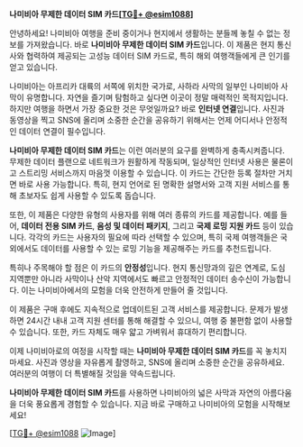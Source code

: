 **나미비아 무제한 데이터 SIM 카드[[TG💪+ @esim1088](https://t.me/s/esim1088)]**

안녕하세요! 나미비아 여행을 준비 중이거나 현지에서 생활하는 분들께 놓칠 수 없는 정보를 가져왔습니다. 바로 **나미비아 무제한 데이터 SIM 카드**입니다. 이 제품은 현지 통신사와 협력하여 제공되는 고성능 데이터 SIM 카드로, 특히 해외 여행객들에게 큰 인기를 얻고 있습니다.

나미비아는 아프리카 대륙의 서쪽에 위치한 국가로, 사하라 사막의 일부인 나미비아 사막이 유명합니다. 자연을 즐기며 탐험하고 싶다면 이곳이 정말 매력적인 목적지입니다. 하지만 여행을 하면서 가장 중요한 것은 무엇일까요? 바로 **인터넷 연결**입니다. 사진과 동영상을 찍고 SNS에 올리며 소중한 순간을 공유하기 위해서는 언제 어디서나 안정적인 데이터 연결이 필수입니다.

**나미비아 무제한 데이터 SIM 카드**는 이런 여러분의 요구를 완벽하게 충족시켜줍니다. 무제한 데이터 플랜으로 네트워크가 원활하게 작동되며, 일상적인 인터넷 사용은 물론이고 스트리밍 서비스까지 마음껏 이용할 수 있습니다. 이 카드는 간단한 등록 절차만 거치면 바로 사용 가능합니다. 특히, 현지 언어로 된 명확한 설명서와 고객 지원 서비스를 통해 초보자도 쉽게 사용할 수 있도록 돕습니다.

또한, 이 제품은 다양한 유형의 사용자를 위해 여러 종류의 카드를 제공합니다. 예를 들어, **데이터 전용 SIM 카드**, **음성 및 데이터 패키지**, 그리고 **국제 로밍 지원 카드** 등이 있습니다. 각각의 카드는 사용자의 필요에 따라 선택할 수 있으며, 특히 국제 여행객들은 국외에서도 데이터를 사용할 수 있는 로밍 기능을 제공해주는 카드를 추천드립니다.

특히나 주목해야 할 점은 이 카드의 **안정성**입니다. 현지 통신망과의 깊은 연계로, 도심 지역뿐만 아니라 사막이나 산악 지역에서도 빠르고 안정적인 데이터 송수신이 가능합니다. 이는 나미비아에서의 모험을 더욱 안전하게 만들어 줄 것입니다.

이 제품은 구매 후에도 지속적으로 업데이트된 고객 서비스를 제공합니다. 문제가 발생하면 24시간 내내 고객 지원 센터를 통해 해결할 수 있으니, 여행 중 불편함 없이 사용할 수 있습니다. 또한, 카드 자체도 매우 얇고 가벼워서 휴대하기 편리합니다.

이제 나미비아로의 여정을 시작할 때는 **나미비아 무제한 데이터 SIM 카드**를 꼭 놓치지 마세요. 사진과 영상을 자유롭게 촬영하고, SNS에 올리며 소중한 순간을 공유하세요. 여러분의 여행이 더 특별해질 것임을 약속드립니다.

**나미비아 무제한 데이터 SIM 카드**를 사용하면 나미비아의 넓은 사막과 자연의 아름다움을 더욱 풍요롭게 경험할 수 있습니다. 지금 바로 구매하고 나미비아의 모험을 시작해보세요!

[[TG💪+ @esim1088](https://t.me/s/esim1088) ![Image](https://i.postimg.cc/Y0z9fWf4/image.png)]